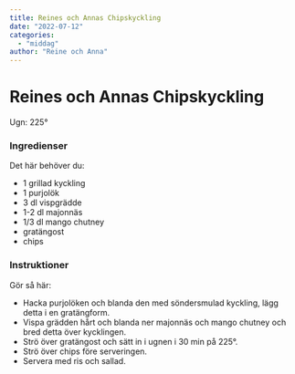 ```yaml
---
title: Reines och Annas Chipskyckling
date: "2022-07-12"
categories:
  - "middag"
author: "Reine och Anna"
---
```


# Reines och Annas Chipskyckling

Ugn: 225&#176;

### Ingredienser

Det här behöver du:

- 1 grillad kyckling
- 1 purjolök
- 3 dl vispgrädde
- 1-2 dl majonnäs
- 1/3 dl mango chutney
- gratängost
- chips

### Instruktioner

Gör så här:


- Hacka purjolöken och blanda den med söndersmulad kyckling, lägg detta i en gratängform.
- Vispa grädden hårt och blanda ner majonnäs och mango chutney och bred detta över kycklingen.
- Strö över gratängost och sätt in i ugnen i 30 min på 225&#176;.
- Strö över chips före serveringen.
- Servera med ris och sallad.
